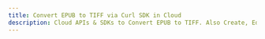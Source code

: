 ---title: Convert EPUB to TIFF via Curl SDK in Clouddescription: Cloud APIs & SDKs to Convert EPUB to TIFF. Also Create, Edit & Render Microsoft Word & OpenOffice documents in the Cloud.---